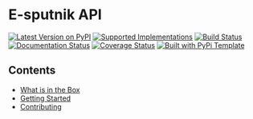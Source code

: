 # E-sputnik API

> 

[![Latest Version on PyPI](https://img.shields.io/pypi/v/esputnik_api.svg)](https://pypi.python.org/pypi/esputnik_api/)
[![Supported Implementations](https://img.shields.io/pypi/pyversions/esputnik_api.svg)](https://pypi.python.org/pypi/esputnik_api/)
[![Build Status](https://secure.travis-ci.org/vitaly4uk/.svg?branch=master)](http://travis-ci.org/christophevg/)
[![Documentation Status](https://readthedocs.org/projects/esputnik_api/badge/?version=latest)](https://esputnik_api.readthedocs.io/en/latest/?badge=latest)
[![Coverage Status](https://coveralls.io/repos/github/vitaly4uk//badge.svg?branch=master)](https://coveralls.io/github/vitaly4uk/?branch=master)
[![Built with PyPi Template](https://img.shields.io/badge/PyPi_Template-v0.1.4-blue.svg)](https://github.com/christophevg/pypi-template)



## Contents

* [What is in the Box](whats-in-the-box.md)
* [Getting Started](getting-started.md)
* [Contributing](contributing.md)


